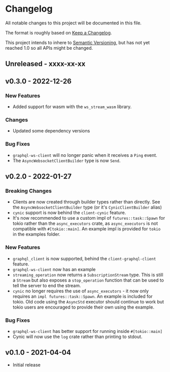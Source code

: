 # Changelog

All notable changes to this project will be documented in this file.

The format is roughly based on [Keep a
Changelog](http://keepachangelog.com/en/1.0.0/).

This project intends to inhere to [Semantic
Versioning](http://semver.org/spec/v2.0.0.html), but has not yet reached 1.0 so
all APIs might be changed.

## Unreleased - xxxx-xx-xx

## v0.3.0 - 2022-12-26

### New Features

- Added support for wasm with the `ws_stream_wasm` library.

### Changes

- Updated some dependency versions

### Bug Fixes

- `graphql-ws-client` will no longer panic when it receives a `Ping` event.
- The `AsyncWebsocketClientBuilder` type is now `Send`.

## v0.2.0 - 2022-01-27

### Breaking Changes

- Clients are now created through builder types rather than directly.  See the
  `AsyncWebsocketClientBuilder` type (or it's `CynicClientBuilder` alias)
- `cynic` support is now behind the `client-cynic` feature.
- It's now recommended to use a custom impl of `futures::task::Spawn` for tokio
  rather than the `async_executors` crate, as `async_executors` is not
  compatible with `#[tokio::main]`.  An example impl is provided for `tokio` in
  the examples folder.

### New Features

- `graphql_client` is now supported, behind the `client-graphql-client` feature.
- `graphql-ws-client` now has an example
- `streaming_operation` now returns a `SubscriptionStream` type. This is still
  a `Stream` but also exposes a `stop_operation` function that can be used to
  tell the server to end the stream.
- `cynic` no longer requires the use of `async_executors` - it now only
  requires an `impl futures::task::Spawn`.  An example is included for tokio.
  Old code using the `AsyncStd` executor should continue to work but tokio
  users are encouraged to provide their own using the example.

### Bug Fixes

- `graphql-ws-client` has better support for running inside `#[tokio::main]`
- Cynic will now use the `log` crate rather than printing to stdout.

## v0.1.0 - 2021-04-04

- Initial release

